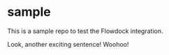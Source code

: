 # sample

This is a sample repo to test the Flowdock integration.

Look, another exciting sentence! Woohoo!


